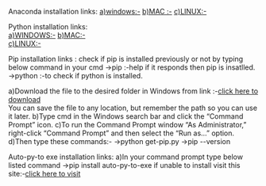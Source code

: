 Anaconda installation links:
        [a)windows:-](https://repo.anaconda.com/archive/Anaconda3-2019.10-Windows-x86_64.exe)
        [b)MAC :-](https://repo.anaconda.com/archive/Anaconda3-2019.10-MacOSX-x86_64.pkg)
        [c)LINUX:-](https://repo.anaconda.com/archive/Anaconda3-2019.10-Linux-x86_64.sh)

Python installation links:   
        [a)WINDOWS:-](https://www.python.org/ftp/python/3.8.2/python-3.8.2.exe)
        [b)MAC:-](https://www.python.org/ftp/python/3.8.2/python-3.8.2-macosx10.9.pkg)        
        [c)LINUX:-](https://www.python.org/ftp/python/3.8.2/Python-3.8.2.tgz)
             
Pip installation links :
    check if pip is installed previously or not by typing below command in your cmd
    ->pip :-help if it responds then pip is insatlled.
    ->python  :-to check if python is installed.
    
  a)Download the file to the desired folder in Windows from link :-[click here to download](https://bootstrap.pypa.io/get-pip.py)   
    You can save the file to any location, 
    but remember the path so you can use it later.
  b)Type cmd in the Windows search bar and click the “Command Prompt” icon.
  c)To run the Command Prompt window “As Administrator,” right-click “Command Prompt” and then select the “Run as…” option.
  d)Then type these commands:-
   ->python get-pip.py
   ->pip --version   

Auto-py-to exe installation links:
a)In your command prompt type below listed command 
 ->pip install auto-py-to-exe
if unable to install visit this site:-[click here to visit](https://pypi.org/project/auto-py-to-exe/)
